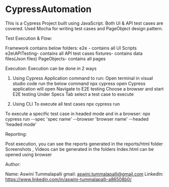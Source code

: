 # CypressAutomation

This is a Cypress Project built using JavaScript. Both UI & API test cases are covered.
Used Mocha for writing test cases and PageObject design pattern. 

Test Execution & Flow:

Framework contains below folders:
e2e - contains all UI Scripts
e2e\APITesting- contains all API test cases
fixtures- contains data files(Json files)
PageObjects- contains all pages


Execution: 
Execution can be done in 2 ways
1. Using Cypress Application
command to run:
Open terminal in visual studio code
run the below command
npx cypress open 
Cypress application will open 
Navigate to E2E testing 
Choose a browser and start E2E testing
Under Specs Tab select a test case to execute

2. Using CLI
To execute all test cases 
npx cypress run

To execute a specific test case in headed mode and in a browser:
npx cypress run --spec 'spec name' --browser 'browser name' --headed 'headed mode'  

Reporting:

Post execution, you can see the reports generated in the reports/html folder
Screenshots , Videos can be generated in the folders
Index.html can be opened using browser

Author:

Name: Aswini Tummalapalli
gmail: aswini.tummalapalli@gmail.com 
LinkedIn: https://www.linkedin.com/in/aswini-tummalapalli-a86508b0/




